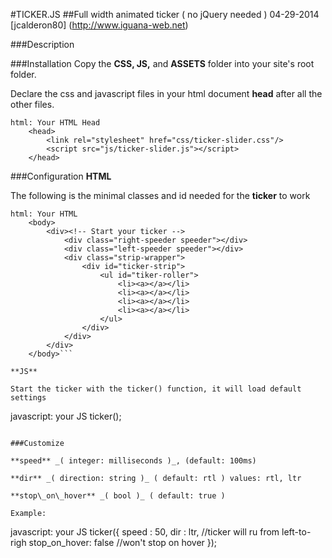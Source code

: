 #TICKER.JS
##Full width animated ticker ( no jQuery needed )
04-29-2014 [jcalderon80] (http://www.iguana-web.net)

###Description

###Installation
Copy the **CSS, JS,** and **ASSETS** folder into your site's root folder.

Declare the css and javascript files in your html document **head** after all the other files.

```
html: Your HTML Head
    <head>
        <link rel="stylesheet" href="css/ticker-slider.css"/>
        <script src="js/ticker-slider.js"></script>
    </head>
```

###Configuration
**HTML**

The following is the minimal classes and id needed for the **ticker** to work

```
html: Your HTML
    <body>
        <div><!-- Start your ticker -->
            <div class="right-speeder speeder"></div>
            <div class="left-speeder speeder"></div>
            <div class="strip-wrapper">
                <div id="ticker-strip">
                    <ul id="tiker-roller">
                        <li><a></a></li>
                        <li><a></a></li>
                        <li><a></a></li>
                        <li><a></a></li>
                    </ul>
                </div>
            </div>
        </div>
    </body>```

**JS**

Start the ticker with the ticker() function, it will load default settings

```
javascript: your JS
    ticker();
```

###Customize

**speed** _( integer: milliseconds )_, (default: 100ms)

**dir** _( direction: string )_ ( default: rtl ) values: rtl, ltr

**stop\_on\_hover** _( bool )_ ( default: true )

Example:

```
javascript: your JS
    ticker({
        speed : 50,
        dir : ltr, //ticker will ru from left-to-righ
        stop_on_hover: false //won't stop on hover
    });
```